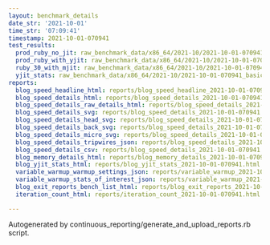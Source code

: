 ```yaml
---
layout: benchmark_details
date_str: '2021-10-01'
time_str: '07:09:41'
timestamp: 2021-10-01-070941
test_results:
  prod_ruby_no_jit: raw_benchmark_data/x86_64/2021-10/2021-10-01-070941_basic_benchmark_prod_ruby_no_jit.json
  prod_ruby_with_yjit: raw_benchmark_data/x86_64/2021-10/2021-10-01-070941_basic_benchmark_prod_ruby_with_yjit.json
  ruby_30_with_mjit: raw_benchmark_data/x86_64/2021-10/2021-10-01-070941_basic_benchmark_ruby_30_with_mjit.json
  yjit_stats: raw_benchmark_data/x86_64/2021-10/2021-10-01-070941_basic_benchmark_yjit_stats.json
reports:
  blog_speed_headline_html: reports/blog_speed_headline_2021-10-01-070941.html
  blog_speed_details_html: reports/blog_speed_details_2021-10-01-070941.html
  blog_speed_details_raw_details_html: reports/blog_speed_details_2021-10-01-070941.raw_details.html
  blog_speed_details_svg: reports/blog_speed_details_2021-10-01-070941.svg
  blog_speed_details_head_svg: reports/blog_speed_details_2021-10-01-070941.head.svg
  blog_speed_details_back_svg: reports/blog_speed_details_2021-10-01-070941.back.svg
  blog_speed_details_micro_svg: reports/blog_speed_details_2021-10-01-070941.micro.svg
  blog_speed_details_tripwires_json: reports/blog_speed_details_2021-10-01-070941.tripwires.json
  blog_speed_details_csv: reports/blog_speed_details_2021-10-01-070941.csv
  blog_memory_details_html: reports/blog_memory_details_2021-10-01-070941.html
  blog_yjit_stats_html: reports/blog_yjit_stats_2021-10-01-070941.html
  variable_warmup_warmup_settings_json: reports/variable_warmup_2021-10-01-070941.warmup_settings.json
  variable_warmup_stats_of_interest_json: reports/variable_warmup_2021-10-01-070941.stats_of_interest.json
  blog_exit_reports_bench_list_html: reports/blog_exit_reports_2021-10-01-070941.bench_list.html
  iteration_count_html: reports/iteration_count_2021-10-01-070941.html

---
```

Autogenerated by continuous_reporting/generate_and_upload_reports.rb script.
